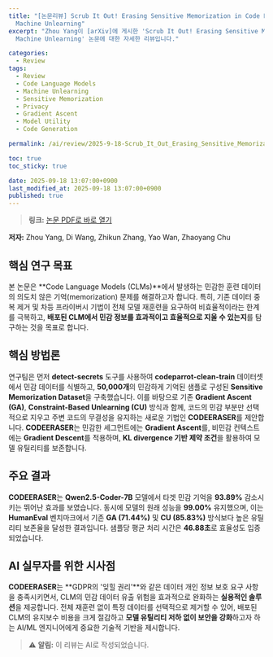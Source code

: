 ```yaml
---
title: "[논문리뷰] Scrub It Out! Erasing Sensitive Memorization in Code Language Models via
  Machine Unlearning"
excerpt: "Zhou Yang이 [arXiv]에 게시한 'Scrub It Out! Erasing Sensitive Memorization in Code Language Models via
  Machine Unlearning' 논문에 대한 자세한 리뷰입니다."

categories:
  - Review
tags:
  - Review
  - Code Language Models
  - Machine Unlearning
  - Sensitive Memorization
  - Privacy
  - Gradient Ascent
  - Model Utility
  - Code Generation

permalink: /ai/review/2025-9-18-Scrub_It_Out_Erasing_Sensitive_Memorization_in_Code_Language_Models_via_Machine_Unlearning/

toc: true
toc_sticky: true

date: 2025-09-18 13:07:00+0900
last_modified_at: 2025-09-18 13:07:00+0900
published: true
---
```

> **링크:** [논문 PDF로 바로 열기](https://arxiv.org/abs/2509.13755)

**저자:** Zhou Yang, Di Wang, Zhikun Zhang, Yao Wan, Zhaoyang Chu



## 핵심 연구 목표
본 논문은 **Code Language Models (CLMs)**에서 발생하는 민감한 훈련 데이터의 의도치 않은 기억(memorization) 문제를 해결하고자 합니다. 특히, 기존 데이터 중복 제거 및 차등 프라이버시 기법이 전체 모델 재훈련을 요구하여 비효율적이라는 한계를 극복하고, **배포된 CLM에서 민감 정보를 효과적이고 효율적으로 지울 수 있는지**를 탐구하는 것을 목표로 합니다.

## 핵심 방법론
연구팀은 먼저 **detect-secrets** 도구를 사용하여 **codeparrot-clean-train** 데이터셋에서 민감 데이터를 식별하고, **50,000개**의 민감하게 기억된 샘플로 구성된 **Sensitive Memorization Dataset**을 구축했습니다. 이를 바탕으로 기존 **Gradient Ascent (GA)**, **Constraint-Based Unlearning (CU)** 방식과 함께, 코드의 민감 부분만 선택적으로 지우고 주변 코드의 무결성을 유지하는 새로운 기법인 **CODEERASER**를 제안합니다. **CODEERASER**는 민감한 세그먼트에는 **Gradient Ascent**를, 비민감 컨텍스트에는 **Gradient Descent**를 적용하며, **KL divergence 기반 제약 조건**을 활용하여 모델 유틸리티를 보존합니다.

## 주요 결과
**CODEERASER**는 **Qwen2.5-Coder-7B** 모델에서 타겟 민감 기억을 **93.89%** 감소시키는 뛰어난 효과를 보였습니다. 동시에 모델의 원래 성능을 **99.00%** 유지했으며, 이는 **HumanEval** 벤치마크에서 기존 **GA (71.44%)** 및 **CU (85.83%)** 방식보다 높은 유틸리티 보존율을 달성한 결과입니다. 샘플당 평균 처리 시간은 **46.88초**로 효율성도 입증되었습니다.

## AI 실무자를 위한 시사점
**CODEERASER**는 **GDPR의 '잊힐 권리'**와 같은 데이터 개인 정보 보호 요구 사항을 충족시키면서, CLM의 민감 데이터 유출 위험을 효과적으로 완화하는 **실용적인 솔루션**을 제공합니다. 전체 재훈련 없이 특정 데이터를 선택적으로 제거할 수 있어, 배포된 CLM의 유지보수 비용을 크게 절감하고 **모델 유틸리티 저하 없이 보안을 강화**하고자 하는 AI/ML 엔지니어에게 중요한 기술적 기반을 제시합니다.

> ⚠️ **알림:** 이 리뷰는 AI로 작성되었습니다.